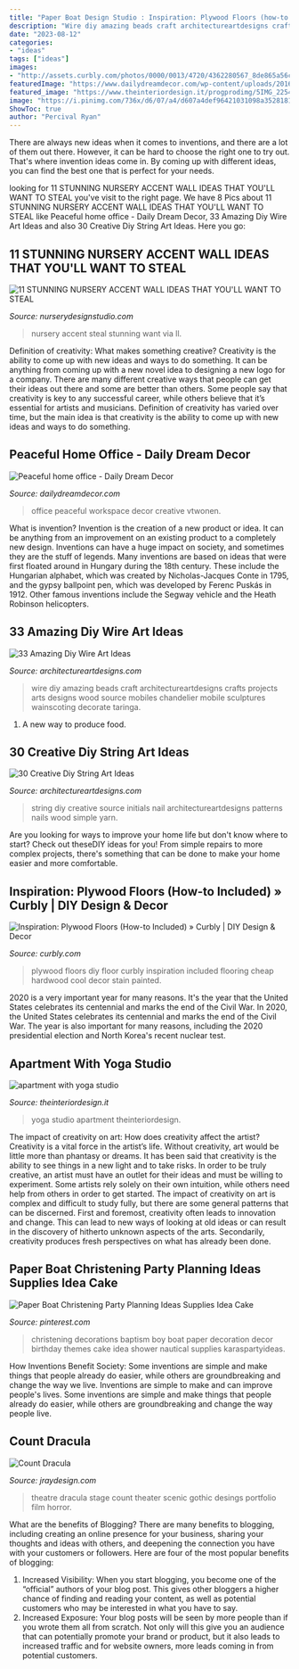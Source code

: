 ```yaml
---
title: "Paper Boat Design Studio : Inspiration: Plywood Floors (how-to Included) » Curbly"
description: "Wire diy amazing beads craft architectureartdesigns crafts projects arts designs wood source mobiles chandelier mobile sculptures wainscoting decorate taringa"
date: "2023-08-12"
categories:
- "ideas"
tags: ["ideas"]
images:
- "http://assets.curbly.com/photos/0000/0013/4720/4362280567_8de865a56c.jpg"
featuredImage: "https://www.dailydreamdecor.com/wp-content/uploads/2016/02/creative-workspace.jpg"
featured_image: "https://www.theinteriordesign.it/progprodimg/5IMG_225478copy.jpg"
image: "https://i.pinimg.com/736x/d6/07/a4/d607a4def96421031098a35281818b8d--christening-decorations-christening-party.jpg"
ShowToc: true
author: "Percival Ryan"
---
```



There are always new ideas when it comes to inventions, and there are a lot of them out there. However, it can be hard to choose the right one to try out. That's where invention ideas come in. By coming up with different ideas, you can find the best one that is perfect for your needs.

	

		
looking for 11 STUNNING NURSERY ACCENT WALL IDEAS THAT YOU&#039;LL WANT TO STEAL you've visit to the right page. We have 8 Pics about 11 STUNNING NURSERY ACCENT WALL IDEAS THAT YOU&#039;LL WANT TO STEAL like Peaceful home office - Daily Dream Decor, 33 Amazing Diy Wire Art Ideas and also 30 Creative Diy String Art Ideas. Here you go:
		
    
## 11 STUNNING NURSERY ACCENT WALL IDEAS THAT YOU&#039;LL WANT TO STEAL

<img loading=lazy src="https://www.nurserydesignstudio.com/wp-content/uploads/2020/03/NURSERY-ACCENT-WALL-IDEAS-7.png" onerror="this.onerror=null;this.src='https://tse1.mm.bing.net/th?id=OIP.2g_jZARZX2IE9YSQj9tj0wHaLH&amp;pid=15.1';" alt="11 STUNNING NURSERY ACCENT WALL IDEAS THAT YOU&#039;LL WANT TO STEAL">

_Source: nurserydesignstudio.com_

>nursery accent steal stunning want via ll. 

	

Definition of creativity: What makes something creative?
Creativity is the ability to come up with new ideas and ways to do something. It can be anything from coming up with a new novel idea to designing a new logo for a company. There are many different creative ways that people can get their ideas out there and some are better than others. Some people say that creativity is key to any successful career, while others believe that it’s essential for artists and musicians. Definition of creativity has varied over time, but the main idea is that creativity is the ability to come up with new ideas and ways to do something.

    
## Peaceful Home Office - Daily Dream Decor

<img loading=lazy src="https://www.dailydreamdecor.com/wp-content/uploads/2016/02/creative-workspace.jpg" onerror="this.onerror=null;this.src='https://tse4.mm.bing.net/th?id=OIP.Ge9ZKCkAkSVxb3yHUWx_fgHaKX&amp;pid=15.1';" alt="Peaceful home office - Daily Dream Decor">

_Source: dailydreamdecor.com_

>office peaceful workspace decor creative vtwonen. 

	

What is invention?
Invention is the creation of a new product or idea. It can be anything from an improvement on an existing product to a completely new design. Inventions can have a huge impact on society, and sometimes they are the stuff of legends.
Many inventions are based on ideas that were first floated around in Hungary during the 18th century. These include the Hungarian alphabet, which was created by Nicholas-Jacques Conte in 1795, and the gypsy ballpoint pen, which was developed by Ferenc Puskás in 1912. Other famous inventions include the Segway vehicle and the Heath Robinson helicopters.

    
## 33 Amazing Diy Wire Art Ideas

<img loading=lazy src="https://www.architectureartdesigns.com/wp-content/uploads/2013/10/137.jpg" onerror="this.onerror=null;this.src='https://tse2.mm.bing.net/th?id=OIP.hq_9v51Lki_htExEs_YHFQHaJ4&amp;pid=15.1';" alt="33 Amazing Diy Wire Art Ideas">

_Source: architectureartdesigns.com_

>wire diy amazing beads craft architectureartdesigns crafts projects arts designs wood source mobiles chandelier mobile sculptures wainscoting decorate taringa. 

	

1. A new way to produce food.

    
## 30 Creative Diy String Art Ideas

<img loading=lazy src="https://www.architectureartdesigns.com/wp-content/uploads/2013/08/2129-630x843.jpg" onerror="this.onerror=null;this.src='https://tse1.mm.bing.net/th?id=OIP.MrfEFWLc0GSNa4gvxlNvIAHaJ6&amp;pid=15.1';" alt="30 Creative Diy String Art Ideas">

_Source: architectureartdesigns.com_

>string diy creative source initials nail architectureartdesigns patterns nails wood simple yarn. 

	

Are you looking for ways to improve your home life but don't know where to start? Check out theseDIY ideas for you! From simple repairs to more complex projects, there's something that can be done to make your home easier and more comfortable.

    
## Inspiration: Plywood Floors (How-to Included) » Curbly | DIY Design &amp; Decor

<img loading=lazy src="http://assets.curbly.com/photos/0000/0013/4720/4362280567_8de865a56c.jpg" onerror="this.onerror=null;this.src='https://tse3.mm.bing.net/th?id=OIP.zWZ0FTqcCTmX6iDiiUrkkgAAAA&amp;pid=15.1';" alt="Inspiration: Plywood Floors (How-to Included) » Curbly | DIY Design &amp; Decor">

_Source: curbly.com_

>plywood floors diy floor curbly inspiration included flooring cheap hardwood cool decor stain painted. 

	

2020 is a very important year for many reasons. It's the year that the United States celebrates its centennial and marks the end of the Civil War.
In 2020, the United States celebrates its centennial and marks the end of the Civil War. The year is also important for many reasons, including the 2020 presidential election and North Korea's recent nuclear test.

    
## Apartment With Yoga Studio

<img loading=lazy src="https://www.theinteriordesign.it/progprodimg/5IMG_225478copy.jpg" onerror="this.onerror=null;this.src='https://tse2.mm.bing.net/th?id=OIP.dVZ3qRptNfjIx1JTQjUNzQHaLH&amp;pid=15.1';" alt="apartment with yoga studio">

_Source: theinteriordesign.it_

>yoga studio apartment theinteriordesign. 

	

The impact of creativity on art: How does creativity affect the artist?
Creativity is a vital force in the artist’s life. Without creativity, art would be little more than phantasy or dreams. It has been said that creativity is the ability to see things in a new light and to take risks. In order to be truly creative, an artist must have an outlet for their ideas and must be willing to experiment. Some artists rely solely on their own intuition, while others need help from others in order to get started. The impact of creativity on art is complex and difficult to study fully, but there are some general patterns that can be discerned. First and foremost, creativity often leads to innovation and change. This can lead to new ways of looking at old ideas or can result in the discovery of hitherto unknown aspects of the arts. Secondarily, creativity produces fresh perspectives on what has already been done.

    
## Paper Boat Christening Party Planning Ideas Supplies Idea Cake

<img loading=lazy src="https://i.pinimg.com/736x/d6/07/a4/d607a4def96421031098a35281818b8d--christening-decorations-christening-party.jpg" onerror="this.onerror=null;this.src='https://tse1.mm.bing.net/th?id=OIP.8plHIuFhPaFx_kobYBJHIAHaLK&amp;pid=15.1';" alt="Paper Boat Christening Party Planning Ideas Supplies Idea Cake">

_Source: pinterest.com_

>christening decorations baptism boy boat paper decoration decor birthday themes cake idea shower nautical supplies karaspartyideas. 

	

How Inventions Benefit Society: Some inventions are simple and make things that people already do easier, while others are groundbreaking and change the way we live.
Inventions are simple to make and can improve people's lives. Some inventions are simple and make things that people already do easier, while others are groundbreaking and change the way people live.

    
## Count Dracula

<img loading=lazy src="http://jraydesign.com/portfolio/assets/count-dracula/2.jpg" onerror="this.onerror=null;this.src='https://tse3.mm.bing.net/th?id=OIP.SSFQnva0dcPEkMP9j1eXWAHaES&amp;pid=15.1';" alt="Count Dracula">

_Source: jraydesign.com_

>theatre dracula stage count theater scenic gothic desings portfolio film horror. 

	

What are the benefits of Blogging?
There are many benefits to blogging, including creating an online presence for your business, sharing your thoughts and ideas with others, and deepening the connection you have with your customers or followers. Here are four of the most popular benefits of blogging: 
1. Increased Visibility: When you start blogging, you become one of the “official” authors of your blog post. This gives other bloggers a higher chance of finding and reading your content, as well as potential customers who may be interested in what you have to say. 
2. Increased Exposure: Your blog posts will be seen by more people than if you wrote them all from scratch. Not only will this give you an audience that can potentially promote your brand or product, but it also leads to increased traffic and for website owners, more leads coming in from potential customers. 

